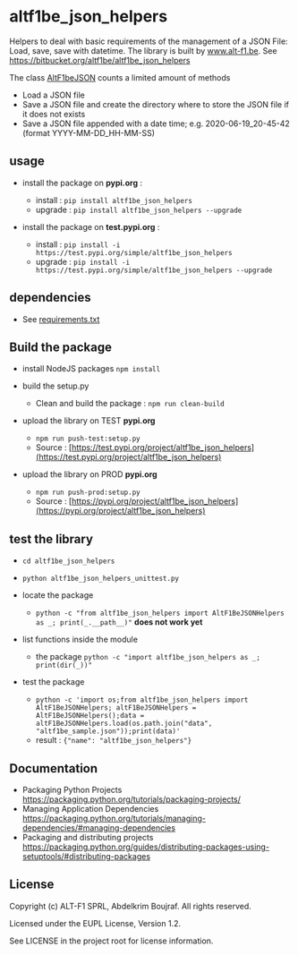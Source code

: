 # altf1be_json_helpers

Helpers to deal with basic requirements of the management of a JSON File: Load, save, save with datetime. The library is built by www.alt-f1.be. See <https://bitbucket.org/altf1be/altf1be_json_helpers>

The class [AltF1beJSON](altf1be_json_helpers/altf1be_json_helpers.py) counts a limited amount of methods

* Load a JSON file
* Save a JSON file and create the directory where to store the JSON file if it does not exists
* Save a JSON file appended with a date time; e.g. 2020-06-19_20-45-42 (format YYYY-MM-DD_HH-MM-SS)

## usage

* install the package on **pypi.org** : 
    * install : `pip install altf1be_json_helpers`
    * upgrade : `pip install altf1be_json_helpers --upgrade`


* install the package on **test.pypi.org** : 
    * install : `pip install -i https://test.pypi.org/simple/altf1be_json_helpers`
    * upgrade : `pip install -i https://test.pypi.org/simple/altf1be_json_helpers --upgrade`

## dependencies

* See [requirements.txt](requirements.txt)

## Build the package 

* install NodeJS packages `npm install`

* build the setup.py
    * Clean and build the package : `npm run clean-build`

* upload the library on TEST **pypi.org** 
    * `npm run push-test:setup.py`
    * Source : [https://test.pypi.org/project/altf1be_json_helpers](https://test.pypi.org/project/altf1be_json_helpers)

* upload the library on PROD **pypi.org** 
    * `npm run push-prod:setup.py` 
    * Source : [https://pypi.org/project/altf1be_json_helpers](https://pypi.org/project/altf1be_json_helpers)


## test the library

* `cd altf1be_json_helpers`
* `python altf1be_json_helpers_unittest.py`

* locate the package 
    * `python -c "from altf1be_json_helpers import AltF1BeJSONHelpers as _; print(_.__path__)"` **does not work yet**

* list functions inside the module
    *  the package `python -c "import altf1be_json_helpers as _; print(dir(_))"`

* test the package 
    * `python -c 'import os;from altf1be_json_helpers import AltF1BeJSONHelpers; altF1BeJSONHelpers = AltF1BeJSONHelpers();data = altF1BeJSONHelpers.load(os.path.join("data", "altf1be_sample.json"));print(data)'`
    * result : `{"name": "altf1be_json_helpers"}`

## Documentation

* Packaging Python Projects <https://packaging.python.org/tutorials/packaging-projects/>
* Managing Application Dependencies <https://packaging.python.org/tutorials/managing-dependencies/#managing-dependencies>
* Packaging and distributing projects <https://packaging.python.org/guides/distributing-packages-using-setuptools/#distributing-packages>

## License

Copyright (c) ALT-F1 SPRL, Abdelkrim Boujraf. All rights reserved.

Licensed under the EUPL License, Version 1.2.

See LICENSE in the project root for license information.
